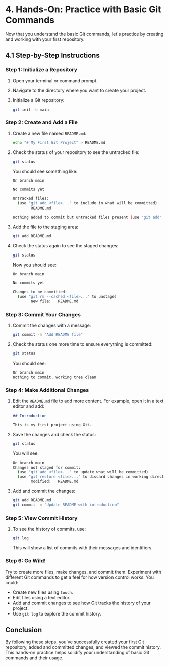 # 4. Hands-On: Practice with Basic Git Commands

Now that you understand the basic Git commands, let's practice by creating and working with your first repository.

## 4.1 Step-by-Step Instructions

### Step 1: Initialize a Repository

1. Open your terminal or command prompt.
2. Navigate to the directory where you want to create your project.
3. Initialize a Git repository:

    ```bash
    git init -b main
    ```

### Step 2: Create and Add a File

1. Create a new file named `README.md`:

    ```bash
    echo "# My First Git Project" > README.md
    ```

2. Check the status of your repository to see the untracked file:

    ```bash
    git status
    ```

    You should see something like:

    ```bash
    On branch main

    No commits yet

    Untracked files:
      (use "git add <file>..." to include in what will be committed)
            README.md

    nothing added to commit but untracked files present (use "git add" to track)
    ```

3. Add the file to the staging area:

    ```bash
    git add README.md
    ```

4. Check the status again to see the staged changes:

    ```bash
    git status
    ```

    Now you should see:

    ```bash
    On branch main

    No commits yet

    Changes to be committed:
      (use "git rm --cached <file>..." to unstage)
            new file:   README.md
    ```

### Step 3: Commit Your Changes

1. Commit the changes with a message:

    ```bash
    git commit -m "Add README file"
    ```

2. Check the status one more time to ensure everything is committed:

    ```bash
    git status
    ```

    You should see:

    ```bash
    On branch main
    nothing to commit, working tree clean
    ```

### Step 4: Make Additional Changes

1. Edit the `README.md` file to add more content. For example, open it in a text editor and add:

    ```markdown
    ## Introduction

    This is my first project using Git.
    ```

2. Save the changes and check the status:

    ```bash
    git status
    ```

    You will see:

    ```bash
    On branch main
    Changes not staged for commit:
      (use "git add <file>..." to update what will be committed)
      (use "git restore <file>..." to discard changes in working directory)
            modified:   README.md
    ```

3. Add and commit the changes:

    ```bash
    git add README.md
    git commit -m "Update README with introduction"
    ```

### Step 5: View Commit History

1. To see the history of commits, use:

    ```bash
    git log
    ```

    This will show a list of commits with their messages and identifiers.


### Step 6: Go Wild!

Try to create more files, make changes, and commit them. Experiment with different Git commands to get a feel for how version control works. You could:

- Create new files using `touch`.
- Edit files using a text editor.
- Add and commit changes to see how Git tracks the history of your project.
- Use `git log` to explore the commit history.

## Conclusion

By following these steps, you've successfully created your first Git repository, added and committed changes, and viewed the commit history. This hands-on practice helps solidify your understanding of basic Git commands and their usage.